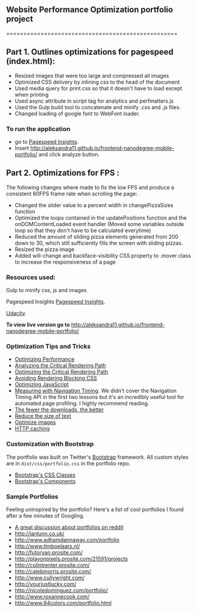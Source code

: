 ## Website Performance Optimization portfolio project
==================================================

Part 1. Outlines optimizations for pagespeed (index.html):
----------------------------------------------------

* Resized images that were too large and compressed all images
* Optimized CSS delivery by inlining css to the head of the document
* Used media query for print.css so that it doesn't have to load except when printing
* Used async attribute in script tag for analytics and perfmatters.js
* Used the Gulp build tool to concatenate and minify .css and .js files.
* Changed loading of google font to WebFont loader.

### To run the application 
+ go to [Pagespeed Insights](http://https://developers.google.com/speed/pagespeed/insights).
+ Insert http://aleksandra11.github.io/frontend-nanodegree-mobile-portfolio/ and click analyze button.

Part 2. Optimizations for FPS :
----------------------------------------------------------------------------------------------------------
The following changes where made to fix the low FPS and produce a consistent 60FPS frame rate when scrolling the page:

+ Changed the slider value to a percent width in changePizzaSizes function
+ Optimized the loops contained in the updatePositions function and the onDOMContentLoaded event handler (Moved some variables outside loop so that they don't have to be calculated everytime)
+ Reduced the amount of sliding pizza elements generated from 200 down to 30, which still sufficiently fills the screen with sliding pizzas.
+ Resized the pizza image
+ Added will-change and backface-visibility CSS property to .mover class to increase the responsiveness of a page


### Resources used:

Gulp to minify css, js and images

Pagespeed Insights [Pagespeed Insights](http://developers.google.com/speed/pagespeed/insights).

[Udacity](https://www.udacity.com/course/ud884).

**To view live version go to** http://aleksandra11.github.io/frontend-nanodegree-mobile-portfolio/



### Optimization Tips and Tricks
* [Optimizing Performance](https://developers.google.com/web/fundamentals/performance/ "web performance")
* [Analyzing the Critical Rendering Path](https://developers.google.com/web/fundamentals/performance/critical-rendering-path/analyzing-crp.html "analyzing crp")
* [Optimizing the Critical Rendering Path](https://developers.google.com/web/fundamentals/performance/critical-rendering-path/optimizing-critical-rendering-path.html "optimize the crp!")
* [Avoiding Rendering Blocking CSS](https://developers.google.com/web/fundamentals/performance/critical-rendering-path/render-blocking-css.html "render blocking css")
* [Optimizing JavaScript](https://developers.google.com/web/fundamentals/performance/critical-rendering-path/adding-interactivity-with-javascript.html "javascript")
* [Measuring with Navigation Timing](https://developers.google.com/web/fundamentals/performance/critical-rendering-path/measure-crp.html "nav timing api"). We didn't cover the Navigation Timing API in the first two lessons but it's an incredibly useful tool for automated page profiling. I highly recommend reading.
* <a href="https://developers.google.com/web/fundamentals/performance/optimizing-content-efficiency/eliminate-downloads.html">The fewer the downloads, the better</a>
* <a href="https://developers.google.com/web/fundamentals/performance/optimizing-content-efficiency/optimize-encoding-and-transfer.html">Reduce the size of text</a>
* <a href="https://developers.google.com/web/fundamentals/performance/optimizing-content-efficiency/image-optimization.html">Optimize images</a>
* <a href="https://developers.google.com/web/fundamentals/performance/optimizing-content-efficiency/http-caching.html">HTTP caching</a>

### Customization with Bootstrap
The portfolio was built on Twitter's <a href="http://getbootstrap.com/">Bootstrap</a> framework. All custom styles are in `dist/css/portfolio.css` in the portfolio repo.

* <a href="http://getbootstrap.com/css/">Bootstrap's CSS Classes</a>
* <a href="http://getbootstrap.com/components/">Bootstrap's Components</a>

### Sample Portfolios

Feeling uninspired by the portfolio? Here's a list of cool portfolios I found after a few minutes of Googling.

* <a href="http://www.reddit.com/r/webdev/comments/280qkr/would_anybody_like_to_post_their_portfolio_site/">A great discussion about portfolios on reddit</a>
* <a href="http://ianlunn.co.uk/">http://ianlunn.co.uk/</a>
* <a href="http://www.adhamdannaway.com/portfolio">http://www.adhamdannaway.com/portfolio</a>
* <a href="http://www.timboelaars.nl/">http://www.timboelaars.nl/</a>
* <a href="http://futoryan.prosite.com/">http://futoryan.prosite.com/</a>
* <a href="http://playonpixels.prosite.com/21591/projects">http://playonpixels.prosite.com/21591/projects</a>
* <a href="http://colintrenter.prosite.com/">http://colintrenter.prosite.com/</a>
* <a href="http://calebmorris.prosite.com/">http://calebmorris.prosite.com/</a>
* <a href="http://www.cullywright.com/">http://www.cullywright.com/</a>
* <a href="http://yourjustlucky.com/">http://yourjustlucky.com/</a>
* <a href="http://nicoledominguez.com/portfolio/">http://nicoledominguez.com/portfolio/</a>
* <a href="http://www.roxannecook.com/">http://www.roxannecook.com/</a>
* <a href="http://www.84colors.com/portfolio.html">http://www.84colors.com/portfolio.html</a>
